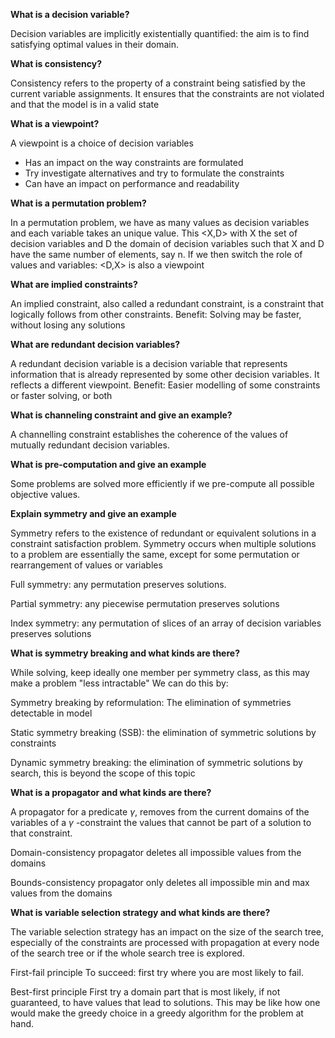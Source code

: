 **What is a decision variable?**

Decision variables are implicitly existentially quantified: the aim is to find satisfying optimal values in their domain.

**What is consistency?**

Consistency refers to the property of a constraint being satisfied by the current variable assignments. It ensures that the constraints are not violated and that the model is in a valid state

**What is a viewpoint?**

A viewpoint is a choice of decision variables

- Has an impact on the way constraints are formulated
- Try investigate alternatives and try to formulate the constraints
- Can have an impact on performance and readability



**What is a permutation problem?**

In a permutation problem, we have as many values as decision variables and each variable takes an unique value. This <X,D>  with X the set of decision variables and D the domain of decision variables such that X and D have the same number of elements, say n. If we then switch the role of values and variables:  <D,X> is also a viewpoint

**What are implied constraints?**

An implied constraint, also called a redundant constraint, is a constraint that logically follows from other constraints. Benefit: Solving may be faster, without losing any solutions

**What are redundant decision variables?**

A redundant decision variable is a decision variable that represents information that is already represented by some other decision variables. It reflects a different viewpoint. Benefit: Easier modelling of some constraints or faster solving, or both

**What is channeling constraint and give an example?**

A channelling constraint establishes the coherence of the values of mutually redundant decision variables.

**What is pre-computation and give an example**

Some problems are solved more efficiently if we pre-compute all possible objective values.

**Explain symmetry and give an example**

Symmetry refers to the existence of redundant or equivalent solutions in a constraint satisfaction problem. Symmetry occurs when multiple solutions to a problem are essentially the same, except for some permutation or rearrangement of values or variables

Full symmetry: any permutation preserves solutions.

Partial symmetry: any piecewise permutation preserves solutions

Index symmetry: any permutation of slices of an array of decision variables preserves solutions



**What is symmetry breaking and what kinds are there?**

While solving, keep ideally one member per symmetry class, as this may make a problem "less intractable" We can do this by: 

Symmetry breaking by reformulation: The elimination of symmetries detectable in model 

Static symmetry breaking (SSB): the elimination of symmetric solutions by constraints 

Dynamic symmetry breaking: the elimination of symmetric solutions by search, this is beyond the scope of this topic

**What is a propagator and what kinds are there?**

A propagator for a predicate $\gamma$, removes from the current domains of the variables of a $\gamma$ -constraint the values that cannot be part of a solution to that constraint. 

Domain-consistency propagator deletes all impossible values from the domains 

Bounds-consistency propagator only deletes all impossible min and max values from the domains

**What is variable selection strategy and what kinds are there?**

The variable selection strategy has an impact on the size of the search tree, especially of the constraints are processed with propagation at every node of the search tree or if the whole search tree is explored. 

First-fail principle To succeed: first try where you are most likely to fail. 

Best-first principle First try a domain part that is most likely, if not guaranteed, to have values that lead to solutions. This may be like how one would make the greedy choice in a greedy algorithm for the problem at hand.





